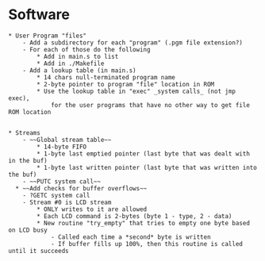 # Software

	* User Program "files"
		- Add a subdirectory for each "program" (.pgm file extension?)
		- For each of those do the following
			* Add in main.s to list
			* Add in ./Makefile
		- Add a lookup table (in main.s)
			* 14 chars null-terminated program name
			* 2-byte pointer to program "file" location in ROM
			* Use the lookup table in "exec" _system calls_ (not jmp exec),
				for the user programs that have no other way to get file ROM location


	* Streams
		- ~~Global stream table~~
			* 14-byte FIFO
			* 1-byte last emptied pointer (last byte that was dealt with in the buf)
			* 1-byte last written pointer (last byte that was written into the buf)
		- ~~PUTC system call~~
      * ~~Add checks for buffer overflows~~
		- ?GETC system call
		- Stream #0 is LCD stream
			* ONLY writes to it are allowed
			* Each LCD command is 2-bytes (byte 1 - type, 2 - data)
			* New routine "try_empty" that tries to empty one byte based on LCD busy
				- Called each time a *second* byte is written
				- If buffer fills up 100%, then this routine is called until it succeeds
